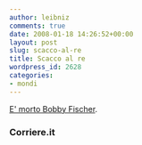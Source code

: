 ```yaml
---
author: leibniz
comments: true
date: 2008-01-18 14:26:52+00:00
layout: post
slug: scacco-al-re
title: Scacco al re
wordpress_id: 2628
categories:
- mondi
---
```


[E' morto Bobby Fischer](http://www.corriere.it/sport/08_gennaio_18/fischer_scacchi_morto_70b9a6e2-c5b7-11dc-8434-0003ba99c667.shtml).


### Corriere.it
